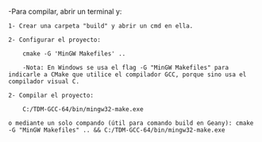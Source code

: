 -Para compilar, abrir un terminal y:

	1- Crear una carpeta "build" y abrir un cmd en ella.

	2- Configurar el proyecto: 

		cmake -G 'MinGW Makefiles' ..

		-Nota: En Windows se usa el flag -G "MinGW Makefiles" para indicarle a CMake que utilice el compilador GCC, porque sino usa el compilador visual C.

	2- Compilar el proyecto:
	
		C:/TDM-GCC-64/bin/mingw32-make.exe

	o mediante un solo compando (útil para comando build en Geany): cmake -G "MinGW Makefiles" .. && C:/TDM-GCC-64/bin/mingw32-make.exe
